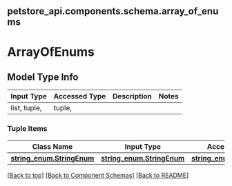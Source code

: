 <a name="top"></a>
## petstore_api.components.schema.array_of_enums
# ArrayOfEnums

## Model Type Info
Input Type | Accessed Type | Description | Notes
------------ | ------------- | ------------- | -------------
list, tuple,  | tuple,  |  |

### Tuple Items
Class Name | Input Type | Accessed Type | Description | Notes
------------- | ------------- | ------------- | ------------- | -------------
[**string_enum.StringEnum**](string_enum.StringEnum.md) | [**string_enum.StringEnum**](string_enum.StringEnum.md) | [**string_enum.StringEnum**](string_enum.StringEnum.md) |  |

[[Back to top]](#top) [[Back to Component Schemas]](../../../README.md#Component-Schemas) [[Back to README]](../../../README.md)